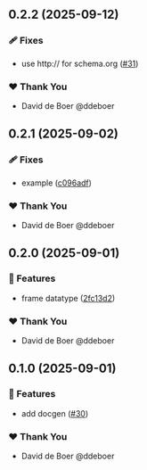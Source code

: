 ## 0.2.2 (2025-09-12)

### 🩹 Fixes

- use http:// for schema.org ([#31](https://github.com/ldengine/lde/pull/31))

### ❤️ Thank You

- David de Boer @ddeboer

## 0.2.1 (2025-09-02)

### 🩹 Fixes

- example ([c096adf](https://github.com/ldengine/lde/commit/c096adf))

### ❤️ Thank You

- David de Boer @ddeboer

## 0.2.0 (2025-09-01)

### 🚀 Features

- frame datatype ([2fc13d2](https://github.com/ldengine/lde/commit/2fc13d2))

### ❤️ Thank You

- David de Boer @ddeboer

## 0.1.0 (2025-09-01)

### 🚀 Features

- add docgen ([#30](https://github.com/ldengine/lde/pull/30))

### ❤️ Thank You

- David de Boer @ddeboer